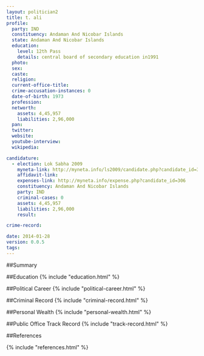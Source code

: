 ```yaml
---
layout: politician2
title: t. ali
profile: 
  party: IND
  constituency: Andaman And Nicobar Islands
  state: Andaman And Nicobar Islands
  education: 
    level: 12th Pass
    details: central board of secondary education in1991
  photo: 
  sex: 
  caste: 
  religion: 
  current-office-title: 
  crime-accusation-instances: 0
  date-of-birth: 1973
  profession: 
  networth: 
    assets: 4,45,957
    liabilities: 2,96,000
  pan: 
  twitter: 
  website: 
  youtube-interview: 
  wikipedia: 

candidature: 
  - election: Lok Sabha 2009
    myneta-link: http://myneta.info/ls2009/candidate.php?candidate_id=306
    affidavit-link: 
    expenses-link: http://myneta.info/expense.php?candidate_id=306
    constituency: Andaman And Nicobar Islands 
    party: IND
    criminal-cases: 0
    assets: 4,45,957
    liabilities: 2,96,000
    result:  

crime-record: 

date: 2014-01-28
version: 0.0.5
tags: 
---
```

##Summary


##Education
{% include "education.html" %}


##Political Career
{% include "political-career.html" %}


##Criminal Record
{% include "criminal-record.html" %}


##Personal Wealth
{% include "personal-wealth.html" %}


##Public Office Track Record
{% include "track-record.html" %}


##References


{% include "references.html" %}